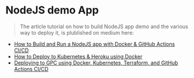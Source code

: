# NodeJS demo App

> The article tutorial on how to build NodeJS app demo and the various way to deploy it, is plublished on medium here:

* [How to Build and Run a NodeJS app with Docker &amp; GitHub Actions CI/CD](https://blog.devgenius.io/how-to-build-and-run-a-nodejs-app-with-docker-github-actions-59eb264dfef5)
* [How to Deploy to Kubernetes &amp; Heroku using Docker](https://blog.devgenius.io/how-to-deploy-to-kubernetes-heroku-using-docker-c2556a9584df)
* [Deploying to GPC using Docker, Kubernetes, Terraform, and GitHub Actions CI/CD](https://blog.devgenius.io/how-to-provision-configure-deploy-to-google-cloud-platform-97dbbe36fcde "https://blog.devgenius.io/how-to-provision-configure-deploy-to-google-cloud-platform-97dbbe36fcde")
